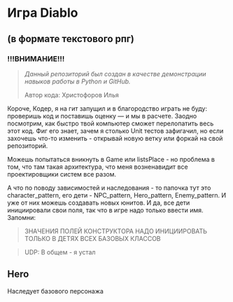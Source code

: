 # Игра Diablo
## (в формате текстового рпг)

### !!!ВНИМАНИЕ!!!
>_Данный репозиторий был создан в качестве демонстрации навыков работы в Python и GitHub._
>
>Автор кода: Христофоров Илья


Короче, Кодер, я на гит запущил и в благородство играть не буду: проверишь код и поставишь оценку — и мы в расчете. Заодно посмотрим, как быстро твой компьютер сможет перелопатить весь этот код. Фиг его знает, зачем я столько Unit тестов зафигачил, но если захочешь что-то изменить - открывай новую ветку или форкай на свой репозиторий. 

Можешь попытаться вникнуть в Game или listsPlace - но проблема в том, что там такая архитектура, что меня возненавидит все проектировщики систем все разом. 

А что по поводу зависимостей и наследования - то папочка тут это character_pattern, его дети - NPC_pattern, Hero_pattern, Enemy_pattern. И уже от них можешь создавать новых юнитов. И да, все дети инициировали свои поля, так что в игре надо только ввести имя. Запомни:

>ЗНАЧЕНИЯ ПОЛЕЙ КОНСТРУКТОРА НАДО ИНИЦИИРОВАТЬ ТОЛЬКО В ДЕТЯХ ВСЕХ БАЗОВЫХ КЛАССОВ

>UDP: В общем - я устал

## Hero
Наследует базового персонажа
